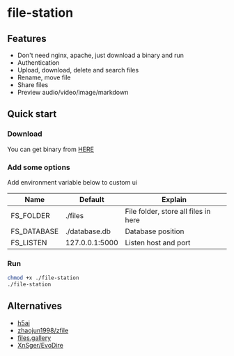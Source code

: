 # file-station

## Features

- Don't need nginx, apache, just download a binary and run
- Authentication
- Upload, download, delete and search files
- Rename, move file
- Share files
- Preview audio/video/image/markdown

## Quick start

### Download 

You can get binary from [HERE](https://github.com/chenx6/file-station/releases)

### Add some options

Add environment variable below to custom ui

| Name | Default | Explain |
| - | - | - |
|FS_FOLDER|./files|File folder, store all files in here|
|FS_DATABASE|./database.db|Database position|
|FS_LISTEN|127.0.0.1:5000|Listen host and port|

### Run

```bash
chmod +x ./file-station
./file-station
```

## Alternatives

- [h5ai](https://larsjung.de/h5ai/)
- [zhaojun1998/zfile](https://github.com/zhaojun1998/zfile)
- [files.gallery](https://www.files.gallery/)
- [XnSger/EvoDire](https://github.com/XnSger/EvoDire)
